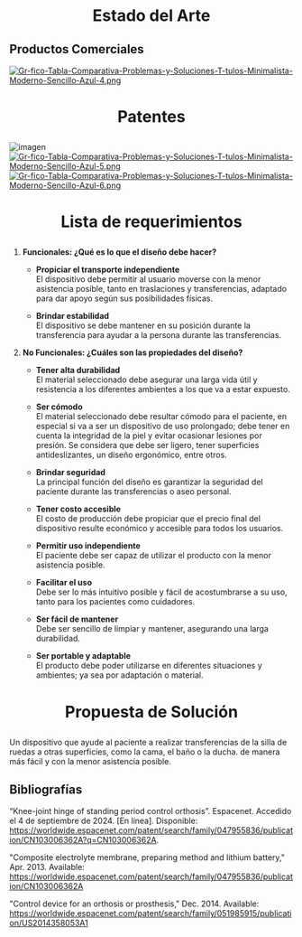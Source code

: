# <p align="center"> Estado del Arte </p>

## Productos Comerciales ##
[![Gr-fico-Tabla-Comparativa-Problemas-y-Soluciones-T-tulos-Minimalista-Moderno-Sencillo-Azul-4.png](https://i.postimg.cc/dtF7nGSs/Gr-fico-Tabla-Comparativa-Problemas-y-Soluciones-T-tulos-Minimalista-Moderno-Sencillo-Azul-4.png)](https://postimg.cc/DmCyw4TH)
# <p align="center"> Patentes </p>
![imagen](https://i.postimg.cc/W1g52cS0/Gr-fico-Tabla-Comparativa-Problemas-y-Soluciones-T-tulos-Minimalista-Moderno-Sencillo-Azul-2.png)
[![Gr-fico-Tabla-Comparativa-Problemas-y-Soluciones-T-tulos-Minimalista-Moderno-Sencillo-Azul-5.png](https://i.postimg.cc/s22y2gHC/Gr-fico-Tabla-Comparativa-Problemas-y-Soluciones-T-tulos-Minimalista-Moderno-Sencillo-Azul-5.png)](https://postimg.cc/YvTTnMwd)
[![Gr-fico-Tabla-Comparativa-Problemas-y-Soluciones-T-tulos-Minimalista-Moderno-Sencillo-Azul-6.png](https://i.postimg.cc/15m15zjR/Gr-fico-Tabla-Comparativa-Problemas-y-Soluciones-T-tulos-Minimalista-Moderno-Sencillo-Azul-6.png)](https://postimg.cc/Z0MMwJmX)

# <p align="center"> Lista de requerimientos </p>
1. **Funcionales: ¿Qué es lo que el diseño debe hacer?**

   * **Propiciar el transporte independiente**  
     El dispositivo debe permitir al usuario moverse con la menor asistencia posible, tanto en traslaciones y transferencias, adaptado para dar apoyo según sus posibilidades físicas.
 
   * **Brindar estabilidad**  
     El dispositivo se debe mantener en su posición durante la transferencia para ayudar a la persona durante las transferencias.

2. **No Funcionales: ¿Cuáles son las propiedades del diseño?**

   * **Tener alta durabilidad**   
     El material seleccionado debe asegurar una larga vida útil y resistencia a los diferentes ambientes a los que va a estar expuesto.

   * **Ser cómodo**  
     El material seleccionado debe resultar cómodo para el paciente, en especial si va a ser un dispositivo de uso prolongado; debe tener en cuenta la integridad de la piel y evitar ocasionar lesiones por presión. Se considera que debe ser ligero, tener superficies antideslizantes, un diseño ergonómico, entre otros.

   * **Brindar seguridad**  
     La principal función del diseño es garantizar la seguridad del paciente durante las transferencias o aseo personal.

   * **Tener costo accesible**  
     El costo de producción debe propiciar que el precio final del dispositivo resulte económico y accesible para todos los usuarios.
     
   * **Permitir uso independiente**  
     El paciente debe ser capaz de utilizar el producto con la menor asistencia posible.

   * **Facilitar el uso**  
     Debe ser lo más intuitivo posible y fácil de acostumbrarse a su uso, tanto para los pacientes como cuidadores.
     
   * **Ser fácil de mantener**  
     Debe ser sencillo de limpiar y mantener, asegurando una larga durabilidad.

   * **Ser portable y adaptable**   
     El producto debe poder utilizarse en diferentes situaciones y ambientes; ya sea por adaptación o material.
# <p align="center"> Propuesta de Solución </p>
Un dispositivo que ayude al paciente a realizar transferencias de la silla de ruedas a otras superficies, como la cama, el baño o la ducha. de manera más fácil y con la menor asistencia posible.
## Bibliografías ##

“Knee-joint hinge of standing period control orthosis”. Espacenet. Accedido el 4 de septiembre de 2024. [En línea]. Disponible: https://worldwide.espacenet.com/patent/search/family/047955836/publication/CN103006362A?q=CN103006362A.

"Composite electrolyte membrane, preparing method and lithium battery," Apr. 2013. Available: https://worldwide.espacenet.com/patent/search/family/047955836/publication/CN103006362A

"Control device for an orthosis or prosthesis," Dec. 2014. Available: https://worldwide.espacenet.com/patent/search/family/051985915/publication/US2014358053A1





     
